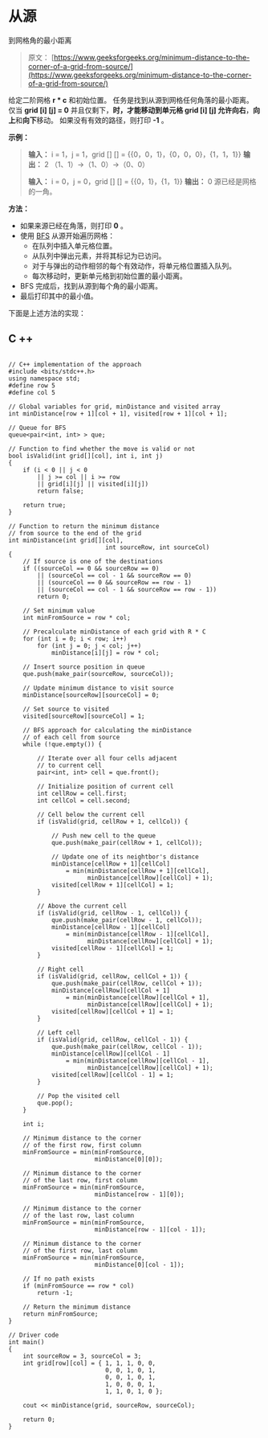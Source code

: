 # 从源

到网格角的最小距离

> 原文： [https://www.geeksforgeeks.org/minimum-distance-to-the-corner-of-a-grid-from-source/](https://www.geeksforgeeks.org/minimum-distance-to-the-corner-of-a-grid-from-source/)

给定二阶网格 **r * c** 和初始位置。 任务是找到从源到网格任何角落的最小距离。 仅当 **grid [i] [j] = 0** 并且仅剩下，**时，才能移动到单元格 **grid [i] [j]** 允许向右**，**向上**和**向下**移动。 如果没有有效的路径，则打印 **-1** 。

**示例：**

> **输入：** i = 1，j = 1，grid [] [] = {{0，0，1}，{0，0，0}，{1，1，1}}
> **输出：** 2
> （1、1）->（1、0）->（0、0）
> 
> **输入：** i = 0，j = 0，grid [] [] = {{0，1}，{1，1}}
> **输出：** 0
> 源已经是网格的一角。

**方法：**

*   如果来源已经在角落，则打印 **0** 。
*   使用 [BFS](http://www.geeksforgeeks.org/breadth-first-traversal-for-a-graph/) 从源开始遍历网格：
    *   在队列中插入单元格位置。
    *   从队列中弹出元素，并将其标记为已访问。
    *   对于与弹出的动作相邻的每个有效动作，将单元格位置插入队列。
    *   每次移动时，更新单元格到初始位置的最小距离。
*   BFS 完成后，找到从源到每个角的最小距离。
*   最后打印其中的最小值。

下面是上述方法的实现：

## C ++

```

// C++ implementation of the approach 
#include <bits/stdc++.h> 
using namespace std; 
#define row 5 
#define col 5 

// Global variables for grid, minDistance and visited array 
int minDistance[row + 1][col + 1], visited[row + 1][col + 1]; 

// Queue for BFS 
queue<pair<int, int> > que; 

// Function to find whether the move is valid or not 
bool isValid(int grid[][col], int i, int j) 
{ 
    if (i < 0 || j < 0 
        || j >= col || i >= row 
        || grid[i][j] || visited[i][j]) 
        return false; 

    return true; 
} 

// Function to return the minimum distance 
// from source to the end of the grid 
int minDistance(int grid[][col], 
                           int sourceRow, int sourceCol) 
{ 
    // If source is one of the destinations 
    if ((sourceCol == 0 && sourceRow == 0) 
        || (sourceCol == col - 1 && sourceRow == 0) 
        || (sourceCol == 0 && sourceRow == row - 1) 
        || (sourceCol == col - 1 && sourceRow == row - 1)) 
        return 0; 

    // Set minimum value 
    int minFromSource = row * col; 

    // Precalculate minDistance of each grid with R * C 
    for (int i = 0; i < row; i++) 
        for (int j = 0; j < col; j++) 
            minDistance[i][j] = row * col; 

    // Insert source position in queue 
    que.push(make_pair(sourceRow, sourceCol)); 

    // Update minimum distance to visit source 
    minDistance[sourceRow][sourceCol] = 0; 

    // Set source to visited 
    visited[sourceRow][sourceCol] = 1; 

    // BFS approach for calculating the minDistance 
    // of each cell from source 
    while (!que.empty()) { 

        // Iterate over all four cells adjacent 
        // to current cell 
        pair<int, int> cell = que.front(); 

        // Initialize position of current cell 
        int cellRow = cell.first; 
        int cellCol = cell.second; 

        // Cell below the current cell 
        if (isValid(grid, cellRow + 1, cellCol)) { 

            // Push new cell to the queue 
            que.push(make_pair(cellRow + 1, cellCol)); 

            // Update one of its neightbor's distance 
            minDistance[cellRow + 1][cellCol] 
                = min(minDistance[cellRow + 1][cellCol], 
                      minDistance[cellRow][cellCol] + 1); 
            visited[cellRow + 1][cellCol] = 1; 
        } 

        // Above the current cell 
        if (isValid(grid, cellRow - 1, cellCol)) { 
            que.push(make_pair(cellRow - 1, cellCol)); 
            minDistance[cellRow - 1][cellCol] 
                = min(minDistance[cellRow - 1][cellCol], 
                      minDistance[cellRow][cellCol] + 1); 
            visited[cellRow - 1][cellCol] = 1; 
        } 

        // Right cell 
        if (isValid(grid, cellRow, cellCol + 1)) { 
            que.push(make_pair(cellRow, cellCol + 1)); 
            minDistance[cellRow][cellCol + 1] 
                = min(minDistance[cellRow][cellCol + 1], 
                      minDistance[cellRow][cellCol] + 1); 
            visited[cellRow][cellCol + 1] = 1; 
        } 

        // Left cell 
        if (isValid(grid, cellRow, cellCol - 1)) { 
            que.push(make_pair(cellRow, cellCol - 1)); 
            minDistance[cellRow][cellCol - 1] 
                = min(minDistance[cellRow][cellCol - 1], 
                      minDistance[cellRow][cellCol] + 1); 
            visited[cellRow][cellCol - 1] = 1; 
        } 

        // Pop the visited cell 
        que.pop(); 
    } 

    int i; 

    // Minimum distance to the corner 
    // of the first row, first column 
    minFromSource = min(minFromSource, 
                        minDistance[0][0]); 

    // Minimum distance to the corner 
    // of the last row, first column 
    minFromSource = min(minFromSource, 
                        minDistance[row - 1][0]); 

    // Minimum distance to the corner 
    // of the last row, last column 
    minFromSource = min(minFromSource, 
                        minDistance[row - 1][col - 1]); 

    // Minimum distance to the corner 
    // of the first row, last column 
    minFromSource = min(minFromSource, 
                        minDistance[0][col - 1]); 

    // If no path exists 
    if (minFromSource == row * col) 
        return -1; 

    // Return the minimum distance 
    return minFromSource; 
} 

// Driver code 
int main() 
{ 
    int sourceRow = 3, sourceCol = 3; 
    int grid[row][col] = { 1, 1, 1, 0, 0, 
                           0, 0, 1, 0, 1, 
                           0, 0, 1, 0, 1, 
                           1, 0, 0, 0, 1, 
                           1, 1, 0, 1, 0 }; 

    cout << minDistance(grid, sourceRow, sourceCol); 

    return 0; 
} 

```